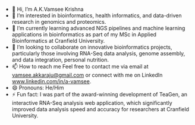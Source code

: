 - 👋 Hi, I’m A.K.Vamsee Krishna 
- 👀 I’m interested in bioinformatics, health informatics, and data-driven research in genomics and proteomics.
- 🌱 I’m currently learning advanced NGS pipelines and machine learning applications in bioinformatics as part of my MSc in Applied Bioinformatics at Cranfield University.
- 💞️ I’m looking to collaborate on innovative bioinformatics projects, particularly those involving RNA-Seq data analysis, genome assembly, and data integration, personal nutrition.
- 📫 How to reach me Feel free to contact me via email at vamsee.akkaraju@gmail.com or connect with me on LinkedIn www.linkedin.com/in/a-vamsee.
- 😄 Pronouns: He/Him
- ⚡ Fun fact: I was part of the award-winning development of TeaGen, an interactive RNA-Seq analysis web application, which significantly improved data analysis speed and accuracy for researchers at Cranfield University.

<!---
vamsee2k1/vamsee2k1 is a ✨ special ✨ repository because its `README.md` (this file) appears on your GitHub profile.
You can click the Preview link to take a look at your changes.
--->
